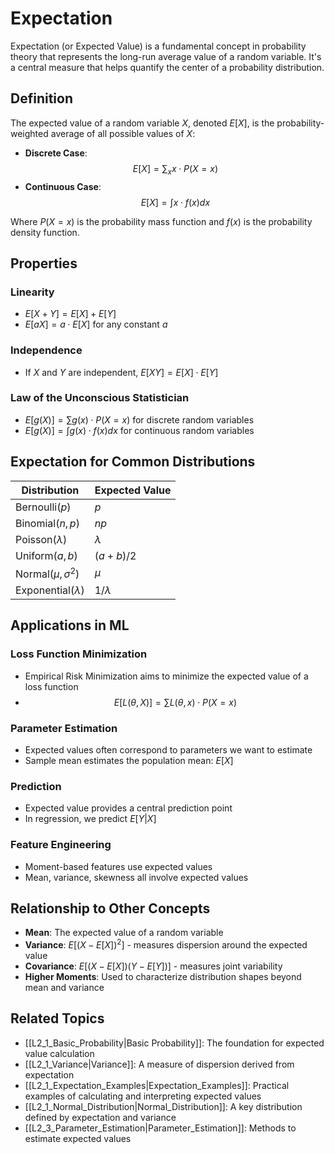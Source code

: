 # Expectation

Expectation (or Expected Value) is a fundamental concept in probability theory that represents the long-run average value of a random variable. It's a central measure that helps quantify the center of a probability distribution.

## Definition

The expected value of a random variable $X$, denoted $E[X]$, is the probability-weighted average of all possible values of $X$:

- **Discrete Case**: $$E[X] = \sum_x x \cdot P(X=x)$$
- **Continuous Case**: $$E[X] = \int x \cdot f(x)dx$$

Where $P(X=x)$ is the probability mass function and $f(x)$ is the probability density function.

## Properties

### Linearity
- $E[X + Y] = E[X] + E[Y]$
- $E[aX] = a \cdot E[X]$ for any constant $a$

### Independence
- If $X$ and $Y$ are independent, $E[XY] = E[X] \cdot E[Y]$

### Law of the Unconscious Statistician
- $E[g(X)] = \sum g(x) \cdot P(X=x)$ for discrete random variables
- $E[g(X)] = \int g(x) \cdot f(x)dx$ for continuous random variables

## Expectation for Common Distributions

| Distribution | Expected Value |
|--------------|---------------|
| Bernoulli$(p)$ | $p$ |
| Binomial$(n,p)$ | $np$ |
| Poisson$(\lambda)$ | $\lambda$ |
| Uniform$(a,b)$ | $(a+b)/2$ |
| Normal$(\mu,\sigma^2)$ | $\mu$ |
| Exponential$(\lambda)$ | $1/\lambda$ |

## Applications in ML

### Loss Function Minimization
- Empirical Risk Minimization aims to minimize the expected value of a loss function
- $$E[L(\theta,X)] = \sum L(\theta,x) \cdot P(X=x)$$

### Parameter Estimation
- Expected values often correspond to parameters we want to estimate
- Sample mean estimates the population mean: $E[X]$

### Prediction
- Expected value provides a central prediction point
- In regression, we predict $E[Y|X]$

### Feature Engineering
- Moment-based features use expected values
- Mean, variance, skewness all involve expected values

## Relationship to Other Concepts

- **Mean**: The expected value of a random variable
- **Variance**: $E[(X - E[X])^2]$ - measures dispersion around the expected value
- **Covariance**: $E[(X - E[X])(Y - E[Y])]$ - measures joint variability
- **Higher Moments**: Used to characterize distribution shapes beyond mean and variance

## Related Topics

- [[L2_1_Basic_Probability|Basic Probability]]: The foundation for expected value calculation
- [[L2_1_Variance|Variance]]: A measure of dispersion derived from expectation
- [[L2_1_Expectation_Examples|Expectation_Examples]]: Practical examples of calculating and interpreting expected values
- [[L2_1_Normal_Distribution|Normal_Distribution]]: A key distribution defined by expectation and variance
- [[L2_3_Parameter_Estimation|Parameter_Estimation]]: Methods to estimate expected values 